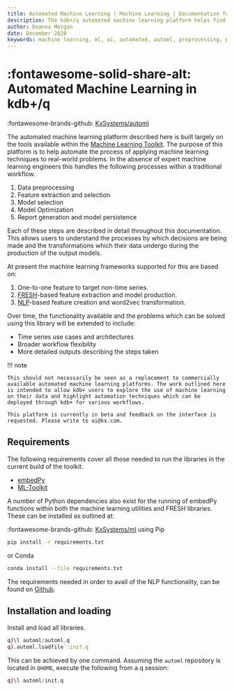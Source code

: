 ```yaml
---
title: Automated Machine Learning | Machine Learning | Documentation for q and kdb+
description: The kdb+/q automated machine learning platform helps find models to predict a target of interest, and handles preprocessing data, export of models, images and reports.
author: Deanna Morgan
date: December 2020
keywords: machine learning, ml, ai, automated, automl, preprocessing, processing, postprocessing, feature extraction, feature selection, statistics, interpretability, kdb+, q
---
```

# :fontawesome-solid-share-alt: Automated Machine Learning in kdb+/q

:fontawesome-brands-github:
[KxSystems/automl](https://github.com/kxsystems/automl/)

The automated machine learning platform described here is built largely on the tools available within the [Machine Learning Toolkit](../toolkit/index.md). The purpose of this platform is to help automate the process of applying machine learning techniques to real-world problems. In the absence of expert machine learning engineers this handles the following processes within a traditional workflow.

1. Data preprocessing
2. Feature extraction and selection
3. Model selection
4. Model Optimization
5. Report generation and model persistence

Each of these steps are described in detail throughout this documentation. This allows users to understand the processes by which decisions are being made and the transformations which their data undergo during the production of the output models.

At present the machine learning frameworks supported for this are based on:

1. One-to-one feature to target non-time series.
2. [FRESH](../toolkit/fresh.md)-based feature extraction and model production.
3. [NLP](../nlp/index.md)-based feature creation and word2vec transformation. 

Over time, the functionality available and the problems which can be solved using this library will be extended to include:

-   Time series use cases and architectures 
-   Broader workflow flexibility
-   More detailed outputs describing the steps taken

!!! note

    This should not necessarily be seen as a replacement to commercially available automated machine learning platforms. The work outlined here is intended to allow kdb+ users to explore the use of machine learning on their data and highlight automation techniques which can be deployed through kdb+ for various workflows. 

    This platform is currently in beta and feedback on the interface is requested. Please write to ai@kx.com. 

## Requirements

The following requirements cover all those needed to run the libraries in the current build of the toolkit.

-   [embedPy](../embedpy/index.md)
-   [ML-Toolkit](../toolkit/index.md)

A number of Python dependencies also exist for the running of embedPy functions within both the machine learning utilities and FRESH libraries. These can be installed as outlined at:

:fontawesome-brands-github:
[KxSystems/ml](https://github.com/kxsystems/automl)
using Pip

```bash
pip install -r requirements.txt
```

or Conda

```bash
conda install --file requirements.txt
```
The requirements needed in order to avail of the NLP functionality, can be found on [Github](https://github.com/kxsystems/automl#optional-requirements-for-advanced-modules).

## Installation and loading

Install and load all libraries.

```q
q)\l automl/automl.q
q).automl.loadfile`:init.q
```

This can be achieved by one command. Assuming the `automl` repository is located in `QHOME`, execute the following from a q session:

```q
q)\l automl/init.q
```
